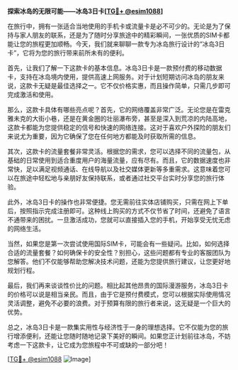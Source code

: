 **探索冰岛的无限可能——冰岛3日卡[[TG💪+ @esim1088](https://t.me/s/esim1088)]**

在旅行中，拥有一张适合当地使用的手机卡或流量卡是必不可少的。无论是为了保持与家人朋友的联系，还是为了随时分享旅途中的精彩瞬间，一张优质的SIM卡都能让您的旅程更加顺畅。今天，我们就来聊聊一款专为冰岛旅行设计的“冰岛3日卡”，它将为您的旅行带来前所未有的便利。

首先，让我们了解一下这款卡的基本信息。冰岛3日卡是一款预付费的移动数据卡，支持在冰岛境内使用，提供高速上网服务。对于计划短期访问冰岛的朋友来说，这款卡无疑是最佳选择之一。它不仅价格实惠，而且操作简单，只需几步即可完成激活和使用。

那么，这款卡具体有哪些亮点呢？首先，它的网络覆盖非常广泛。无论您是在雷克雅未克的大街小巷，还是在黄金圈的壮丽瀑布旁，甚至是深入到荒凉的内陆高地，这款卡都能为您提供稳定的信号和快速的网络连接。这对于喜欢户外探险的朋友们来说尤为重要，因为它确保了您在任何地方都能及时获取所需的信息。

其次，这款卡的流量套餐非常灵活。根据您的需求，您可以选择不同的流量包，从基础的日常使用到适合重度用户的海量流量，应有尽有。而且，它的数据速度也非常快，足以满足视频通话、在线导航以及社交媒体更新等多重需求。这意味着您可以在旅途中轻松地与亲朋好友保持联系，或者通过社交平台实时分享您的旅行体验。

此外，冰岛3日卡的操作也非常便捷。您无需前往实体店铺购买，只需在网上下单后，按照指示完成注册即可。这种线上购买的方式不仅节省了时间，还避免了语言不通带来的困扰。一旦激活成功，您就可以直接插入您的手机，开始享受无忧无虑的网络生活。

当然，如果您是第一次尝试使用国际SIM卡，可能会有一些疑问。比如，如何选择合适的流量套餐？如何确保卡的安全性？别担心，这些问题都有专业的客服团队为您解答。他们不仅能够帮助您解决技术问题，还能为您提供旅行建议，让您更好地规划行程。

最后，我们再来谈谈性价比的问题。相比起其他昂贵的国际漫游服务，冰岛3日卡的价格可以说是相当亲民。而且，由于它是预付费模式，您可以根据实际使用情况灵活调整，避免不必要的浪费。对于预算有限的旅行者来说，这无疑是一个巨大的优势。

总之，冰岛3日卡是一款集实用性与经济性于一身的理想选择。它不仅能为您的旅行增添便利，还能让您随时随地记录下美好的瞬间。如果您正计划前往冰岛，不妨考虑一下这款卡，让它成为您旅程中不可或缺的一部分吧！

[[TG💪+ @esim1088](https://t.me/s/esim1088) ![Image](https://i.postimg.cc/4NQfJmqS/Snipaste-2025-05-13-00-14-12.png)]